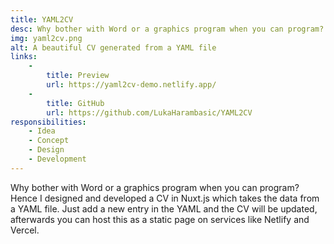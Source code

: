 ```yaml
---
title: YAML2CV
desc: Why bother with Word or a graphics program when you can program? Hence I designed and developed a CV in Nuxt.js which takes the data from a YAML file. Just add a new entry in the YAML and the CV will be updated, afterwards you can host this as a static page on services like Netlify and Vercel.
img: yaml2cv.png
alt: A beautiful CV generated from a YAML file
links:
    -
        title: Preview
        url: https://yaml2cv-demo.netlify.app/
    -
        title: GitHub
        url: https://github.com/LukaHarambasic/YAML2CV
responsibilities:
    - Idea
    - Concept
    - Design
    - Development
---
```


Why bother with Word or a graphics program when you can program? Hence I designed and developed a CV in Nuxt.js which takes the data from a YAML file. Just add a new entry in the YAML and the CV will be updated, afterwards you can host this as a static page on services like Netlify and Vercel.
